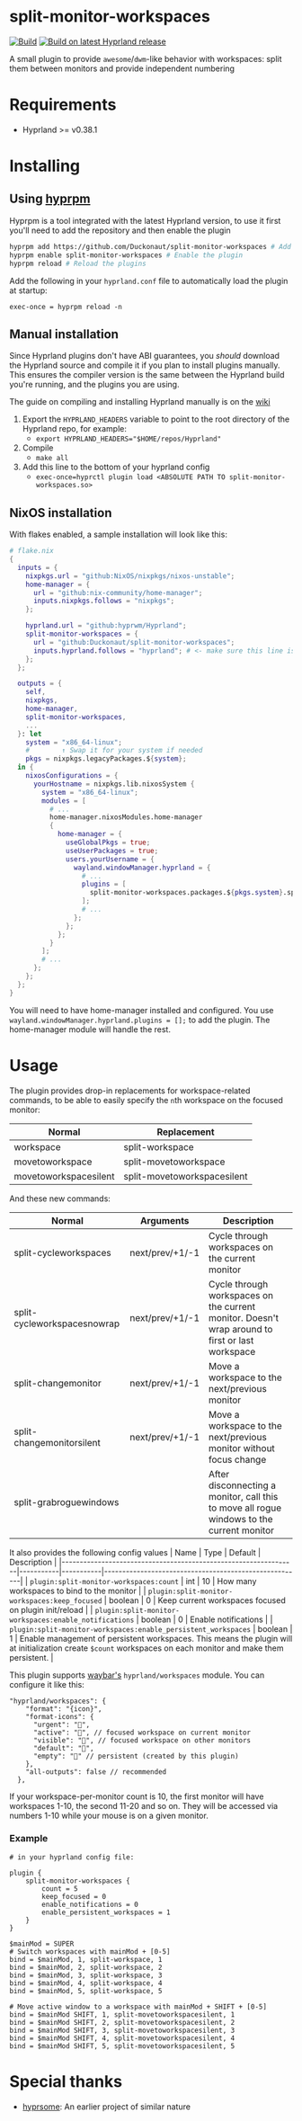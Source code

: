 # split-monitor-workspaces
[![Build](https://github.com/Duckonaut/split-monitor-workspaces/actions/workflows/main.yml/badge.svg?branch=main)](https://github.com/Duckonaut/split-monitor-workspaces/actions/workflows/main.yml)
[![Build on latest Hyprland release](https://github.com/Duckonaut/split-monitor-workspaces/actions/workflows/release.yml/badge.svg)](https://github.com/Duckonaut/split-monitor-workspaces/actions/workflows/release.yml)


A small plugin to provide `awesome`/`dwm`-like behavior with workspaces: split them between monitors and provide independent numbering

# Requirements
- Hyprland >= v0.38.1

# Installing

## Using [hyprpm](https://wiki.hyprland.org/Plugins/Using-Plugins/#hyprpm)
Hyprpm is a tool integrated with the latest Hyprland version, to use it first you'll need to add the repository and then enable the plugin
```BASH
hyprpm add https://github.com/Duckonaut/split-monitor-workspaces # Add the plugin repository
hyprpm enable split-monitor-workspaces # Enable the plugin
hyprpm reload # Reload the plugins
```
Add the following in your `hyprland.conf` file to automatically load the plugin at startup:

```
exec-once = hyprpm reload -n
```

## Manual installation

Since Hyprland plugins don't have ABI guarantees, you *should* download the Hyprland source and compile it if you plan to install plugins manually.
This ensures the compiler version is the same between the Hyprland build you're running, and the plugins you are using.

The guide on compiling and installing Hyprland manually is on the [wiki](http://wiki.hyprland.org/Getting-Started/Installation/#manual-manual-build)

1. Export the `HYPRLAND_HEADERS` variable to point to the root directory of the Hyprland repo, for example:
    - `export HYPRLAND_HEADERS="$HOME/repos/Hyprland"`
2. Compile
    - `make all`
3. Add this line to the bottom of your hyprland config
    - `exec-once=hyprctl plugin load <ABSOLUTE PATH TO split-monitor-workspaces.so>`

## NixOS installation

With flakes enabled, a sample installation will look like this:

```nix
# flake.nix
{
  inputs = {
    nixpkgs.url = "github:NixOS/nixpkgs/nixos-unstable";
    home-manager = {
      url = "github:nix-community/home-manager";
      inputs.nixpkgs.follows = "nixpkgs";
    };

    hyprland.url = "github:hyprwm/Hyprland";
    split-monitor-workspaces = {
      url = "github:Duckonaut/split-monitor-workspaces";
      inputs.hyprland.follows = "hyprland"; # <- make sure this line is present for the plugin to work as intended
    };
  };

  outputs = {
    self,
    nixpkgs,
    home-manager,
    split-monitor-workspaces,
    ...
  }: let
    system = "x86_64-linux";
    #        ↑ Swap it for your system if needed
    pkgs = nixpkgs.legacyPackages.${system};
  in {
    nixosConfigurations = {
      yourHostname = nixpkgs.lib.nixosSystem {
        system = "x86_64-linux";
        modules = [
          # ...
          home-manager.nixosModules.home-manager
          {
            home-manager = {
              useGlobalPkgs = true;
              useUserPackages = true;
              users.yourUsername = {
                wayland.windowManager.hyprland = {
                  # ...
                  plugins = [
                    split-monitor-workspaces.packages.${pkgs.system}.split-monitor-workspaces
                  ];
                  # ...
                };
              };
            };
          }
        ];
        # ...
      };
    };
  };
}
```

You will need to have home-manager installed and configured. You use `wayland.windowManager.hyprland.plugins = [];` to add the plugin. The home-manager
module will handle the rest.

# Usage

The plugin provides drop-in replacements for workspace-related commands, to be able to easily specify the `n`th workspace on the focused monitor:

| Normal                | Replacement                   |
|-----------------------|-------------------------------|
| workspace             | split-workspace               |
| movetoworkspace       | split-movetoworkspace         |
| movetoworkspacesilent | split-movetoworkspacesilent   |

And these new commands:

| Normal                        | Arguments         | Description                                                                                     |
|-------------------------------|-------------------|-------------------------------------------------------------------------------------------------|
| split-cycleworkspaces         | next/prev/+1/-1   | Cycle through workspaces on the current monitor                                                 |
| split-cycleworkspacesnowrap   | next/prev/+1/-1   | Cycle through workspaces on the current monitor. Doesn't wrap around to first or last workspace | 
| split-changemonitor           | next/prev/+1/-1   | Move a workspace to the next/previous monitor                                                   |
| split-changemonitorsilent     | next/prev/+1/-1   | Move a workspace to the next/previous monitor without focus change                              |
| split-grabroguewindows        |                   | After disconnecting a monitor, call this to move all rogue windows to the current monitor       |

It also provides the following config values
| Name                                                            | Type      | Default   | Description                                           |
|-----------------------------------------------------------------|-----------|-----------|-------------------------------------------------------|
| `plugin:split-monitor-workspaces:count`                         | int       | 10        | How many workspaces to bind to the monitor            |
| `plugin:split-monitor-workspaces:keep_focused`                  | boolean   | 0         | Keep current workspaces focused on plugin init/reload |
| `plugin:split-monitor-workspaces:enable_notifications`          | boolean   | 0         | Enable notifications                                  |
| `plugin:split-monitor-workspaces:enable_persistent_workspaces`  | boolean   | 1         | Enable management of persistent workspaces. This means the plugin will at initialization create `$count` workspaces on each monitor and make them persistent. |

This plugin supports [waybar's](https://github.com/Alexays/Waybar) `hyprland/workspaces` module. You can configure it like this:

```
"hyprland/workspaces": {
    "format": "{icon}",
    "format-icons": {
      "urgent": "",
      "active": "", // focused workspace on current monitor 
      "visible": "", // focused workspace on other monitors
      "default": "",
      "empty": "" // persistent (created by this plugin)
    },
    "all-outputs": false // recommended
  },
```

If your workspace-per-monitor count is 10, the first monitor will have workspaces 1-10, the second 11-20 and so on. They will be accessed via numbers 1-10 while your mouse is on a given monitor.

### Example

```
# in your hyprland config file:

plugin {
    split-monitor-workspaces {
        count = 5
        keep_focused = 0
        enable_notifications = 0
        enable_persistent_workspaces = 1
    }
}

$mainMod = SUPER
# Switch workspaces with mainMod + [0-5]
bind = $mainMod, 1, split-workspace, 1
bind = $mainMod, 2, split-workspace, 2
bind = $mainMod, 3, split-workspace, 3
bind = $mainMod, 4, split-workspace, 4
bind = $mainMod, 5, split-workspace, 5

# Move active window to a workspace with mainMod + SHIFT + [0-5]
bind = $mainMod SHIFT, 1, split-movetoworkspacesilent, 1
bind = $mainMod SHIFT, 2, split-movetoworkspacesilent, 2
bind = $mainMod SHIFT, 3, split-movetoworkspacesilent, 3
bind = $mainMod SHIFT, 4, split-movetoworkspacesilent, 4
bind = $mainMod SHIFT, 5, split-movetoworkspacesilent, 5
```

# Special thanks
- [hyprsome](https://github.com/sopa0/hyprsome): An earlier project of similar nature
